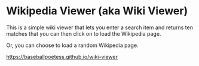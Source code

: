 # Wikipedia Viewer (aka Wiki Viewer)

This is a simple wiki viewer that lets you enter a search item and returns
ten matches that you can then click on to load the Wikipedia page.

Or, you can choose to load a random Wikipedia page.  

https://baseballpoetess.github.io/wiki-viewer


